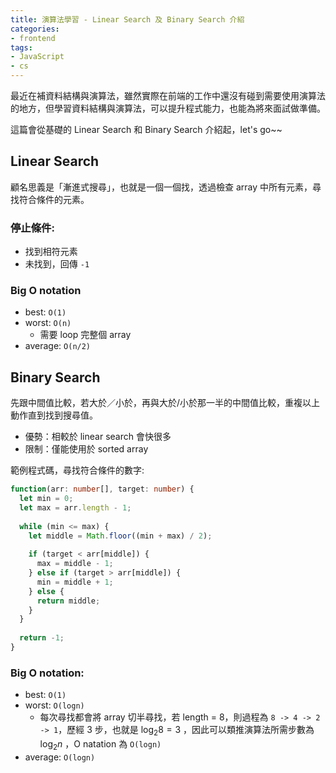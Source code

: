 ```yaml
---
title: 演算法學習 - Linear Search 及 Binary Search 介紹
categories:
- frontend
tags: 
- JavaScript
- cs
---
```


最近在補資料結構與演算法，雖然實際在前端的工作中還沒有碰到需要使用演算法的地方，但學習資料結構與演算法，可以提升程式能力，也能為將來面試做準備。

這篇會從基礎的 Linear Search 和 Binary Search 介紹起，let's go~~

<!-- more -->

## Linear Search
顧名思義是「漸進式搜尋」，也就是一個一個找，透過檢查 array 中所有元素，尋找符合條件的元素。

### 停止條件:
- 找到相符元素
- 未找到，回傳 `-1`

### Big O notation
- best: `O(1)`
- worst: `O(n)`
    - 需要 loop 完整個 array
- average: `O(n/2)`

## Binary Search
先跟中間值比較，若大於／小於，再與大於/小於那一半的中間值比較，重複以上動作直到找到搜尋值。
- 優勢：相較於 linear search 會快很多
- 限制：僅能使用於 sorted array

範例程式碼，尋找符合條件的數字:
  ```typescript
  function(arr: number[], target: number) {
    let min = 0;
    let max = arr.length - 1;
    
    while (min <= max) {
      let middle = Math.floor((min + max) / 2);
      
      if (target < arr[middle]) {
        max = middle - 1;
      } else if (target > arr[middle]) {
        min = middle + 1;
      } else {
        return middle;
      }
    }
    
    return -1;
  }
  ```

### Big O notation:
- best: `O(1)`
- worst: `O(logn)`
    - 每次尋找都會將 array 切半尋找，若 length = 8，則過程為 `8 -> 4 -> 2 -> 1`，歷經 3 步，也就是 $\log_2 8 = 3$ ，因此可以類推演算法所需步數為 $\log_2 n$ ，O natation 為 `O(logn)`
- average: `O(logn)`